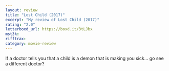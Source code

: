 ```yaml
---
layout: review
title: "Lost Child (2017)"
excerpt: "My review of Lost Child (2017)"
rating: "2.0"
letterboxd_url: https://boxd.it/3tLJbx
mst3k:
rifftrax:
category: movie-review
---
```


If a doctor tells you that a child is a demon that is making you sick… go see a different doctor?
